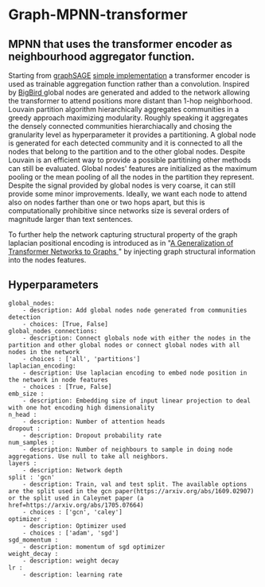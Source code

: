 # Graph-MPNN-transformer
## MPNN that uses the transformer encoder as neighbourhood aggregator function.

Starting from <a href=https://arxiv.org/abs/1706.02216>graphSAGE</a> <a href=https://github.com/williamleif/graphsage-simple>simple implementation</a> a transformer encoder is used as trainable aggregation function rather than a convolution.
Inspired by <a href="https://arxiv.org/pdf/2007.14062.pdf"> BigBird </a> global nodes are generated and added to the network allowing the transformer to attend positions more distant than 1-hop neighborhood.
Louvain partition algorithm hierarchically aggregates communities in a greedy approach maximizing modularity. Roughly speaking it aggregates the densely connected communities hierarchiacally and chosing the granularity level as hyperparameter it provides a partitioning. A global node is generated for each detected community and it is connected to all the nodes that belong to the partition and to the other global nodes.
Despite Louvain is an efficient way to provide a possible partitining other methods can still be evaluated.
Global nodes' features are initialized as the maximum pooling or the mean pooling of all the nodes in the partition they represent.  
Despite the signal provided by global nodes is very coarse, it can still provide some minor improvements. Ideally, we want each node to attend also on nodes farther than one or two hops apart, but this is computationally prohibitive since networks size is several orders of magnitude larger than text sentences.

To further help the network capturing structural property of the graph laplacian positional encoding is introduced as in "<a href=https://arxiv.org/abs/2012.09699>A Generalization of Transformer Networks to Graphs
</a>" by injecting graph structural information into the nodes features. 
## Hyperparameters
```
global_nodes:
    - description: Add global nodes node generated from communities detection
    - choices: [True, False]
global_nodes_connections:
    - description: Connect globals node with either the nodes in the partition and other global nodes or connect global nodes with all nodes in the network
    - choices : ['all', 'partitions']
laplacian_encoding:
    - description: Use laplacian encoding to embed node position in the network in node features
    - choices : [True, False]
emb_size :
    - description: Embedding size of input linear projection to deal with one hot encoding high dimensionality
n_head :
    - description: Number of attention heads
dropout :
    - description: Dropout probability rate
num_samples :
    - description: Number of neighbours to sample in doing node aggregations. Use null to take all neighbors.
layers :
    - description: Network depth
split : 'gcn'
    - description: Train, val and test split. The available options are the split used in the gcn paper(https://arxiv.org/abs/1609.02907) or the split used in Caleynet paper (a href=https://arxiv.org/abs/1705.07664)
    - choices : ['gcn', 'caley']
optimizer :
    - description: Optimizer used
    - choices : ['adam', 'sgd']
sgd_momentum :
    - description: momentum of sgd optimizer
weight_decay :
    - description: weight decay
lr :
    - description: learning rate
```
